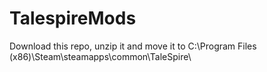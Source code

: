 # TalespireMods
Download this repo, unzip it and move it to C:\Program Files (x86)\Steam\steamapps\common\TaleSpire\
